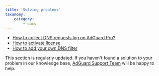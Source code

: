 ```yaml
---
title: 'Solving problems'
taxonomy:
    category:
        - docs
---
```


* [How to collect DNS requests log on AdGuard Pro?](http://kb.adguard.com/en/ios/solving-problems/dns-requests-log)
* [How to activate license](http://kb.adguard.com/en/ios/solving-problems/premium-activation)
* [How to add your own DNS filter](https://kb.adguard.com/en/ios/solving-problems/how-to-add-your-own-filter)

This section is regularly updated. If you haven't found a solution to your problem in our knowledge base, [AdGuard Support Team](http://kb.adguard.com/en/technical-support) will be happy to help.
